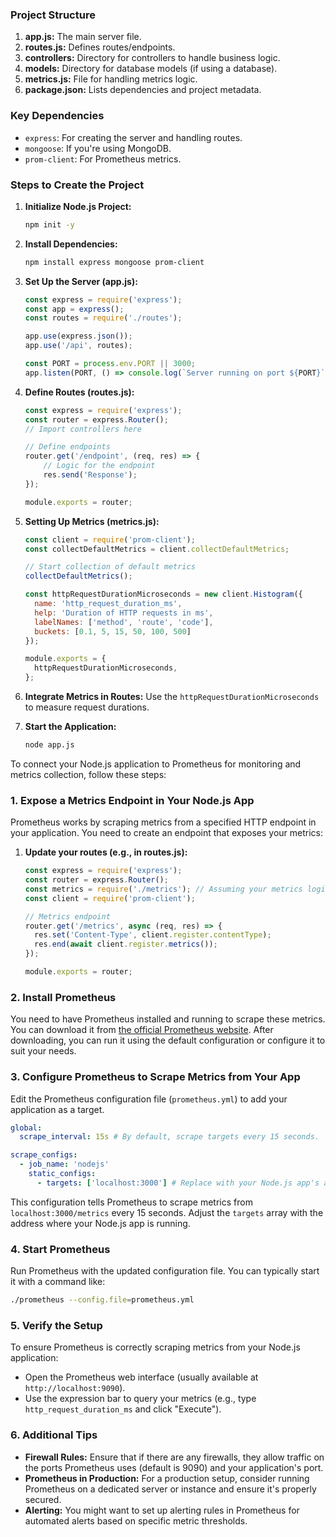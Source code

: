 
### Project Structure
1. **app.js:** The main server file.
2. **routes.js:** Defines routes/endpoints.
3. **controllers:** Directory for controllers to handle business logic.
4. **models:** Directory for database models (if using a database).
5. **metrics.js:** File for handling metrics logic.
6. **package.json:** Lists dependencies and project metadata.

### Key Dependencies
- `express`: For creating the server and handling routes.
- `mongoose`: If you're using MongoDB.
- `prom-client`: For Prometheus metrics.

### Steps to Create the Project

1. **Initialize Node.js Project:**
   ```bash
   npm init -y
   ```
2. **Install Dependencies:**
   ```bash
   npm install express mongoose prom-client
   ```
3. **Set Up the Server (app.js):**
   ```javascript
   const express = require('express');
   const app = express();
   const routes = require('./routes');

   app.use(express.json());
   app.use('/api', routes);

   const PORT = process.env.PORT || 3000;
   app.listen(PORT, () => console.log(`Server running on port ${PORT}`));
   ```

4. **Define Routes (routes.js):**
   ```javascript
   const express = require('express');
   const router = express.Router();
   // Import controllers here

   // Define endpoints
   router.get('/endpoint', (req, res) => {
       // Logic for the endpoint
       res.send('Response');
   });

   module.exports = router;
   ```

5. **Setting Up Metrics (metrics.js):**
   ```javascript
   const client = require('prom-client');
   const collectDefaultMetrics = client.collectDefaultMetrics;

   // Start collection of default metrics
   collectDefaultMetrics();

   const httpRequestDurationMicroseconds = new client.Histogram({
     name: 'http_request_duration_ms',
     help: 'Duration of HTTP requests in ms',
     labelNames: ['method', 'route', 'code'],
     buckets: [0.1, 5, 15, 50, 100, 500]
   });

   module.exports = {
     httpRequestDurationMicroseconds,
   };
   ```

6. **Integrate Metrics in Routes:**
   Use the `httpRequestDurationMicroseconds` to measure request durations.

7. **Start the Application:**
   ```bash
   node app.js
   ```



To connect your Node.js application to Prometheus for monitoring and metrics collection, follow these steps:
### 1. Expose a Metrics Endpoint in Your Node.js App
Prometheus works by scraping metrics from a specified HTTP endpoint in your application. You need to create an endpoint that exposes your metrics:

1. **Update your routes (e.g., in routes.js):**
   ```javascript
   const express = require('express');
   const router = express.Router();
   const metrics = require('./metrics'); // Assuming your metrics logic is in metrics.js
   const client = require('prom-client');

   // Metrics endpoint
   router.get('/metrics', async (req, res) => {
     res.set('Content-Type', client.register.contentType);
     res.end(await client.register.metrics());
   });

   module.exports = router;
   ```

### 2. Install Prometheus
You need to have Prometheus installed and running to scrape these metrics. You can download it from [the official Prometheus website](https://prometheus.io/download/). After downloading, you can run it using the default configuration or configure it to suit your needs.

### 3. Configure Prometheus to Scrape Metrics from Your App
Edit the Prometheus configuration file (`prometheus.yml`) to add your application as a target.

```yaml
global:
  scrape_interval: 15s # By default, scrape targets every 15 seconds.

scrape_configs:
  - job_name: 'nodejs'
    static_configs:
      - targets: ['localhost:3000'] # Replace with your Node.js app's address
```

This configuration tells Prometheus to scrape metrics from `localhost:3000/metrics` every 15 seconds. Adjust the `targets` array with the address where your Node.js app is running.

### 4. Start Prometheus
Run Prometheus with the updated configuration file. You can typically start it with a command like:

```bash
./prometheus --config.file=prometheus.yml
```

### 5. Verify the Setup
To ensure Prometheus is correctly scraping metrics from your Node.js application:

- Open the Prometheus web interface (usually available at `http://localhost:9090`).
- Use the expression bar to query your metrics (e.g., type `http_request_duration_ms` and click "Execute").

### 6. Additional Tips
- **Firewall Rules:** Ensure that if there are any firewalls, they allow traffic on the ports Prometheus uses (default is 9090) and your application's port.
- **Prometheus in Production:** For a production setup, consider running Prometheus on a dedicated server or instance and ensure it's properly secured.
- **Alerting:** You might want to set up alerting rules in Prometheus for automated alerts based on specific metric thresholds.

